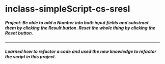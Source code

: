 # inclass-simpleScript-cs-sresl

##### Project: Be able to add a Number into both input fields and substract them by clicking the Result button. Reset the whole thing by clicking the Reset button.
-----
##### Learned how to refactor a code and used the new knowledge to refactor the script in this project.
